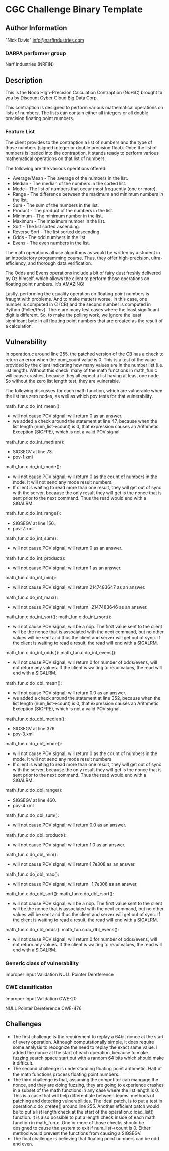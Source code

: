 # CGC Challenge Binary Template

## Author Information

"Nick Davis" <info@narfindustries.com>

### DARPA performer group

Narf Industries (NRFIN)

## Description

This is the Noob High-Precision Calculation Contraption (NoHiC) brought to you by Discount Cyber Cloud Big Data Corp.

This contraption is designed to perform various mathematical operations on lists of numbers. The lists can contain either all integers or all double precision floating point numbers.

### Feature List

The client provides to the contraption a list of numbers and the type of those numbers (signed integer or double precision float). Once the list of numbers is loaded into the contraption, it stands ready to perform various mathematical operations on that list of numbers.

The following are the various operations offered:
* Average/Mean - The average of the numbers in the list.
* Median - The median of the numbers in the sorted list.
* Mode - The list of numbers that occur most frequently (one or more).
* Range - The difference between the maximum and minimum numbers in the list.
* Sum - The sum of the numbers in the list.
* Product - The product of the numbers in the list.
* Minimum - The minimum number in the list.
* Maximum - The maximum number in the list.
* Sort - The list sorted ascending.
* Reverse Sort - The list sorted descending.
* Odds - The odd numbers in the list.
* Evens - The even numbers in the list.

The math operations all use algorithms as would be written by a student in an introductory programming course. Thus, they offer high-precision, ultra-efficiency, and thorough data verification.

The Odds and Evens operations include a bit of fairy dust freshly delivered by Oz himself, which allows the client to perform those operations on floating point numbers. It's AMAZING!

Lastly, performing the equality operation on floating point numbers is fraught with problems. And to make matters worse, in this case, one number is computed in C (CB) and the second number is computed in Python (Poller/Pov). There are many test cases where the least significant digit is different. So, to make the polling work, we ignore the least significant byte in all floating point numbers that are created as the result of a calculation.

## Vulnerability
In operation.c around line 255, the patched version of the CB has a check to return an error when the num\_count value is 0. This is a test of the value provided by the client indicating how many values are in the number list (i.e. list length). Without this check, many of the math functions in math\_fun.c will cause crashes, because they all expect a list having at least one node. So without the zero list length test, they are vulnerable.

The following discusses for each math function, which are vulnerable when the list has zero nodes, as well as which pov tests for that vulnerability.

math\_fun.c:do\_int\_mean():
- will not cause POV signal; will return 0 as an answer.
- we added a check around the statement at line 47, because when the list length (num\_list->count) is 0, that expression causes an Arithmetic Exception (SIGFPE), which is not a valid POV signal.

math\_fun.c:do\_int\_median():
- SIGSEGV at line 73.
- pov-1.xml

math\_fun.c:do\_int\_mode():
- will not cause POV signal; will return 0 as the count of numbers in the mode. It will not send any mode result numbers.
- If client is waiting to read more than one result, they will get out of sync with the server, because the only result they will get is the nonce that is sent prior to the next command. Thus the read would end with a SIGALRM.

math\_fun.c:do\_int\_range():
- SIGSEGV at line 156.
- pov-2.xml

math\_fun.c:do\_int\_sum():
- will not cause POV signal; will return 0 as an answer.

math\_fun.c:do\_int\_product():
- will not cause POV signal; will return 1 as an answer.

math\_fun.c:do\_int\_min():
- will not cause POV signal; will return 2147483647 as an answer.

math\_fun.c:do\_int\_max():
- will not cause POV signal; will return -2147483646 as an answer.

math\_fun.c:do\_int\_sort():
math\_fun.c:do\_int\_rsort():
- will not cause POV signal; will be a nop. The first value sent to the client will be the nonce that is associated with the next command, but no other values will be sent and thus the client and server will get out of sync. If the client is waiting to read a result, the read will end with a SIGALRM. 

math\_fun.c:do\_int\_odds():
math\_fun.c:do\_int\_evens():
- will not cause POV signal; will return 0 for number of odds/evens, will not return any values. If the client is waiting to read values, the read will end with a SIGALRM.

math\_fun.c:do\_dbl\_mean():
- will not cause POV signal; will return 0.0 as an answer.
- we added a check around the statement at line 352, because when the list length (num\_list->count) is 0, that expression causes an Arithmetic Exception (SIGFPE), which is not a valid POV signal.

math\_fun.c:do\_dbl\_median():
- SIGSEGV at line 376.
- pov-3.xml

math\_fun.c:do\_dbl\_mode():
- will not cause POV signal; will return 0 as the count of numbers in the mode. It will not send any mode result numbers.
- If client is waiting to read more than one result, they will get out of sync with the server, because the only result they will get is the nonce that is sent prior to the next command. Thus the read would end with a SIGALRM.

math\_fun.c:do\_dbl\_range():
- SIGSEGV at line 460.
- pov-4.xml

math\_fun.c:do\_dbl\_sum():
- will not cause POV signal; will return 0.0 as an answer.

math\_fun.c:do\_dbl\_product():
- will not cause POV signal; will return 1.0 as an answer.

math\_fun.c:do\_dbl\_min():
- will not cause POV signal; will return 1.7e308 as an answer.

math\_fun.c:do\_dbl\_max():
- will not cause POV signal; will return -1.7e308 as an answer.

math\_fun.c:do\_dbl\_sort():
math\_fun.c:do\_dbl\_rsort():
- will not cause POV signal; will be a nop. The first value sent to the client will be the nonce that is associated with the next command, but no other values will be sent and thus the client and server will get out of sync. If the client is waiting to read a result, the read will end with a SIGALRM. 

math\_fun.c:do\_dbl\_odds():
math\_fun.c:do\_dbl\_evens():
- will not cause POV signal; will return 0 for number of odds/evens, will not return any values. If the client is waiting to read values, the read will end with a SIGALRM.

### Generic class of vulnerability

Improper Input Validation
NULL Pointer Dereference

### CWE classification

Improper Input Validation
CWE-20

NULL Pointer Dereference
CWE-476

## Challenges

* The first challenge is the requirement to replay a 64bit nonce at the start of every operation. Although computationally simple, it does require some analysis to recognize the need to replay the exact same value. I added the nonce at the start of each operation, because to make fuzzing search space start out with a random 64 bits which should make it difficult.
* The second challenge is understanding floating point arithmetic. Half of the math functions process floating point numbers.
* The third challenge is that, assuming the competitor can mangage the nonce, and they are doing fuzzing, they are going to experience crashes in a subset of the math functions in any case where the list length is 0. This is a case that will help differentiate between teams' methods of patching and detecting vulnerabilities. The ideal patch, is to put a test in operation.c:do\_create() around line 255. Another efficient patch would be to put a list length check at the start of the operation.c:load\_list() function. It is also possible to put a length check inside of each math function in math\_fun.c. One or more of those checks should be designed to cause the system to exit if num\_list->count is 0. Either method would prevent the functions from causing a SIGSEGV.
* The final challenge is believing that floating point numbers can be odd and even.
